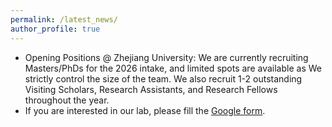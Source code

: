 ```yaml
---
permalink: /latest_news/
author_profile: true
---
```


- Opening Positions @ Zhejiang University: We are currently recruiting Masters/PhDs for the 2026 intake, and limited spots are available as We strictly control the size of the team. We also recruit 1-2 outstanding Visiting Scholars, Research Assistants, and Research Fellows throughout the year.
- If you are interested in our lab, please fill the [Google form](https://forms.gle/UoR8B19y2NsjtGRJ6).